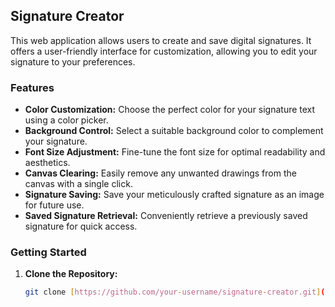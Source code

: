 ## Signature Creator

This web application allows users to create and save digital signatures. It offers a user-friendly interface for customization, allowing you to edit your signature to your preferences.

### Features

* **Color Customization:** Choose the perfect color for your signature text using a color picker.
* **Background Control:** Select a suitable background color to complement your signature.
* **Font Size Adjustment:** Fine-tune the font size for optimal readability and aesthetics.
* **Canvas Clearing:** Easily remove any unwanted drawings from the canvas with a single click.
* **Signature Saving:** Save your meticulously crafted signature as an image for future use.
* **Saved Signature Retrieval:** Conveniently retrieve a previously saved signature for quick access.

### Getting Started

1. **Clone the Repository:**
   ```bash
   git clone [https://github.com/your-username/signature-creator.git](https://github.com/your-username/signature-creator.git)
